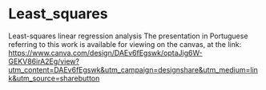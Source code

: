 # Least_squares
Least-squares linear regression analysis 
The presentation in Portuguese referring to this work is available for viewing on the canvas, at the link:
https://www.canva.com/design/DAEv6fEgswk/optaJig6W-GEKV86irA2Eg/view?utm_content=DAEv6fEgswk&utm_campaign=designshare&utm_medium=link&utm_source=sharebutton
